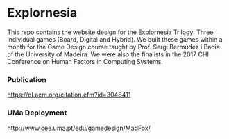 # Explornesia
This repo contains the website design for the Explornesia Trilogy: Three individual games (Board, Digital and Hybrid).
We built these games within a month for the Game Design course taught by Prof. Sergi Bermúdez i Badia of the University of Madeira.
We were also the finalists in the 2017 CHI Conference on Human Factors in Computing Systems.

### Publication
https://dl.acm.org/citation.cfm?id=3048411

### UMa Deployment
http://www.cee.uma.pt/edu/gamedesign/MadFox/


